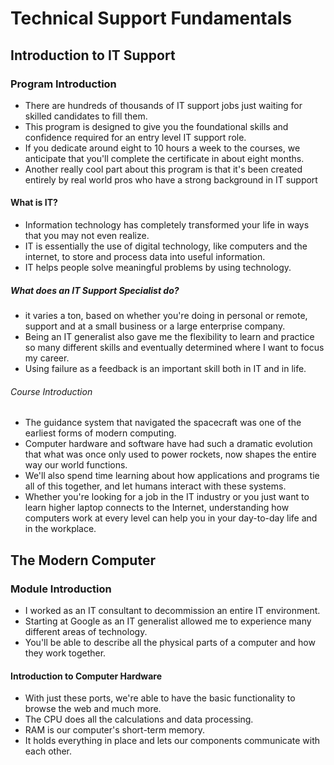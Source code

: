 # Technical Support Fundamentals
## Introduction to IT Support

### Program Introduction
- There are hundreds of thousands of IT support jobs just waiting for skilled candidates to fill them.
- This program is designed to give you the foundational skills and confidence required for an entry level IT support role. 
- If you dedicate around eight to 10 hours a week to the courses, we anticipate that you'll complete the certificate in about eight months.
- Another really cool part about this program is that it's been created entirely by real world pros who have a strong background in IT support
 #### What is IT?
- Information technology has completely transformed your life in ways that you may not even realize.
- IT is essentially the use of digital technology, like computers and the internet, to store and process data into useful information.
- IT helps people solve meaningful problems by using technology.
##### What does an IT Support Specialist do?
- it varies a ton, based on whether you're doing in personal or remote, support and at a small business or a large enterprise company.
- Being an IT generalist also gave me the flexibility to learn and practice so many different skills and eventually determined where I want to focus my career.
- Using failure as a feedback is an important skill both in IT and in life.
###### Course Introduction
- The guidance system that navigated the spacecraft was one of the earliest forms of modern computing. 
- Computer hardware and software have had such a dramatic evolution that what was once only used to power rockets, now shapes the entire way our world functions. 
- We'll also spend time learning about how applications and programs tie all of this together, and let humans interact with these systems.
- Whether you're looking for a job in the IT industry or you just want to learn higher laptop connects to the Internet, understanding how computers work at every level can help you in your day-to-day life and in the workplace.
## The Modern Computer

### Module Introduction
-  I worked as an IT consultant to decommission an entire IT environment. 
-  Starting at Google as an IT generalist allowed me to experience many different areas of technology.
-  You'll be able to describe all the physical parts of a computer and how they work together. 
 #### Introduction to Computer Hardware
 - With just these ports, we're able to have the basic functionality to browse the web and much more.
 - The CPU does all the calculations and data processing.
 - RAM is our computer's short-term memory.
 - It holds everything in place and lets our components communicate with each other.
 
